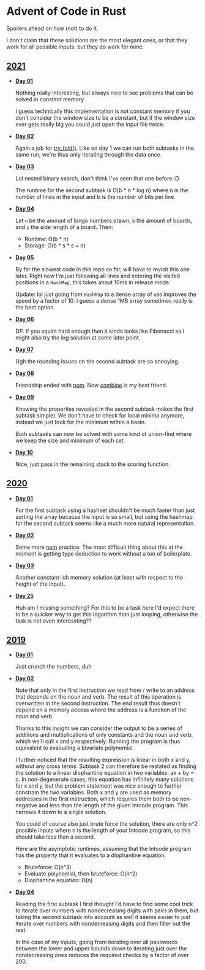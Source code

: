 # Advent of Code in Rust

Spoilers ahead on how (not) to do it.

I don't claim that these solutions are the most elegant ones, or that
they work for all possible inputs, but they do work for mine.

## [2021](https://adventofcode.com/2021)

- [**Day 01**](https://adventofcode.com/2021/day/1)

  Nothing really interesting, but always nice to see problems that can be
  solved in constant memory.

  I guess technically this implementation is not constant memory if you
  don't consider the window size to be a constant, but if the window size
  ever gets really big you could just open the input file twice.

- [**Day 02**](https://adventofcode.com/2021/day/2)

  Again a job for [try_fold()][doc_try_fold]. Like on day 1 we can run both
  subtasks in the same run, we're thus only iterating through the data once.

- [**Day 03**](https://adventofcode.com/2021/day/3)

  Lol nested binary search, don't think I've seen that one before :D

  The runtime for the second subtask is O(b * n * log n) where n is the number
  of lines in the input and b is the number of bits per line.

- [**Day 04**](https://adventofcode.com/2021/day/4)

  Let `n` be the amount of bingo numbers drawn, `b` the amount of boards, and
  `s` the side length of a board. Then:

  * Runtime: O(b * n)
  * Storage: O(b * s * s + n)

- [**Day 05**](https://adventofcode.com/2021/day/5)

  By far the slowest code in this repo so far, will have to revisit this one
  later. Right now I'm just following all lines and entering the visited
  positions in a `HashMap`, this takes about 10ms in release mode.

  Update: lol just going from `HashMap` to a dense array of `u8`s improves the
  speed by a factor of 10. I guess a dense 1MB array sometimes really is the 
  best option.

- [**Day 06**](https://adventofcode.com/2021/day/6)

  DP. If you squint hard enough then it kinda looks like Fibonacci so I might
  also try the log solution at some later point.

- [**Day 07**](https://adventofcode.com/2021/day/7)

  Ugh the rounding issues on the second subtask are so annoying.

- [**Day 08**](https://adventofcode.com/2021/day/8)

  Friendship ended with [nom][crate_nom]. Now [combine][crate_combine] is my
  best friend.

- [**Day 09**](https://adventofcode.com/2021/day/9)

  Knowing the properties revealed in the second subtask makes the first subtask
  simpler. We don't have to check for local minima anymore, instead we just
  look for the minimum within a basin.

  Both subtasks can now be solved with some kind of union-find where we keep
  the size and minimum of each set.

- [**Day 10**](https://adventofcode.com/2021/day/10)

  Nice, just pass in the remaining stack to the scoring function.

## [2020](https://adventofcode.com/2020)

- [**Day 01**](https://adventofcode.com/2020/day/1)

  For the first subtask using a hashset shouldn't be much faster than just 
  sorting the array because the input is so small, but using the hashmap for
  the second subtask seems like a much more natural representation.

- [**Day 02**](https://adventofcode.com/2020/day/2)

  Some more [nom][crate_nom] practice. The most difficult thing about this at
  the moment is getting type deduction to work without a ton of boilerplate.

- [**Day 03**](https://adventofcode.com/2020/day/3)

  Another constant-ish memory solution (at least with respect to the height of
  the input).

- [**Day 25**](https://adventofcode.com/2020/day/25)

  Huh am I missing something? For this to be a task here I'd expect there to be
  a quicker way to get this logarithm than just looping, otherwise the task is
  not even interessting??

## [2019](https://adventofcode.com/2019)

- [**Day 01**](https://adventofcode.com/2019/day/1)

  Just crunch the numbers, duh

- [**Day 02**](https://adventofcode.com/2019/day/2)

  Note that only in the first instruction we read from / write to an address
  that depends on the noun and verb. The result of this operation is overwritten
  in the second instruction. The end result thus doesn't depend on a memory
  access where the address is a function of the noun and verb.

  Thanks to this insight we can consider the output to be a series of additions
  and multiplications of only constants and the noun and verb, which we'll call
  x and y respectively. Running the program is thus equivalent to evaluating
  a bivariate polynomial.

  I further noticed that the resulting expression is linear in both x and y,
  without any cross terms. Subtask 2 can therefore be restated as finding the
  solution to a linear diophantine equation in two variables: ax + by = c. In
  non-degenerate cases, this equation has infinitely many solutions for x and
  y, but the problem statement was nice enough to further constrain the two
  variables. Both x and y are used as memory addresses in the first instruction,
  which requires them both to be non-negative and less than the length of the
  given Intcode program. This narrows it down to a single solution.

  You could of course also just brute force the solution, there are only n^2
  possible inputs where n is the length of your Intcode program, so this should
  take less than a second.

  Here are the asymptotic runtimes, assuming that the Intcode program has
  the property that it evaluates to a diophantine equation.

  * Bruteforce: O(n^3)
  * Evaluate polynomial, then bruteforce: O(n^2)
  * Diophantine equation: O(n)
  
- [**Day 04**](https://adventofcode.com/2019/day/4)

  Reading the first subtask I first thought I'd have to find some cool trick to
  iterate over numbers with nondecreasing digits with pairs in them, but taking
  the second subtask into account as well it seems easier to just iterate over
  numbers with nondecreasing digits and then filter out the rest.

  In the case of my inputs, going from iterating over all passwords between the
  lower and upper bounds down to iterating just over the nondecreasing ones
  reduces the required checks by a factor of over 200.

[doc_try_fold]: https://doc.rust-lang.org/std/iter/trait.Iterator.html#method.try_fold
[crate_nom]: https://crates.io/crates/nom
[crate_combine]: https://crates.io/crates/combine
